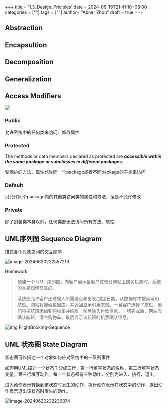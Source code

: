 +++
title = '1.3_Design_Priciples'
date = 2024-06-19T21:41:10+08:00
categories = [""]
tags = [""]
author=  "Abner Zhou"
draft = true
+++

## Abstraction

## Encapsultion

## Decomposition

## Generalization

## Access Modifiers

![](https://aiit-backup.oss-cn-shanghai.aliyuncs.com/images/2024/06/eb67369e90bf53a21ad9c702045dca04-202406192255782.png)

### Public

允许系统中的任何类来访问、修改属性

### Protected

The methods or data members declared as protected are ***accessible within the same package or subclasses in different packages.***

受保护的方法、属性允许同一个package或者不同package的子类来访问

### Default

只允许同个package内的其他类访问类的属性和方法，但是不允许修改

### Private

除了封装类本身以外，任何类都无法访问所有方法、属性

## UML序列图 Sequence Diagram

描述各个对象之间的交互顺序

![image-20240620222557219](https://aiit-backup.oss-cn-shanghai.aliyuncs.com/images/2024/06/a491f1e629f326a8e32d55130515a0d7-image-20240620222557219.png)

Homework

> 创建一个 UML 序列图，向客户展示当客户在预订网站上购买机票时，系统的类是如何交互的。
>
> 系统应允许客户通过输入所需地点和出发/到达日期，从数据库中搜索可用航班。网站将搜索数据库，并返回显示可用航班。一旦客户选择了航班，他们将把航班添加到购物车并结账。然后输入付款信息，一切完成后，网站应确认航班，清空购物车，最后显示该航班的机票确认信息。

![img FlightBooking-Sequence](https://aiit-backup.oss-cn-shanghai.aliyuncs.com/images/2024/06/1c5ae11da185fc798c7892c72499a526-Tzwcmo5AEeebeBIyUknsWA_1fc12bdb7e051538dda0704384a5024d_FlightBooking-Sequence---Page-1.png)

## UML 状态图 State Diagram

状态图可以描述一个对象如何应对系统中的一系列事件

如何用UML描述一个状态？分成三行，第一行填写状态的名称，第二行填写状态变量，第三行填写动作，每一个状态都有三种动作，分别为进入、执行、退出。

进入动作表示转换到该状态时发生的动作，执行动作表示在状态中的动作，退出动作表示退出该状态时发生的动作。

![image-20240620232236874](https://aiit-backup.oss-cn-shanghai.aliyuncs.com/images/2024/06/70d09af44afb3e67bd1f613e9025244c-image-20240620232236874.png)



